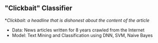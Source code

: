 ## "Clickbait" Classifier
**Clickbait: a headline that is dishonest about the content of the article*
* Data: News articles written for 8 years crawled from the Internet
* Model: Text Mining and Classification using DNN, SVM, Naive Bayes
